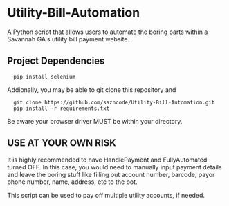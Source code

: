 # Utility-Bill-Automation
A Python script that allows users to automate the boring parts within a Savannah GA's utility bill payment website. 


## Project Dependencies


```pip
  pip install selenium
```
Addionally, you may be able to git clone this repository and 
```pip
  git clone https://github.com/sazncode/Utility-Bill-Automation.git
  pip install -r requirements.txt
```

Be aware your browser driver MUST be within your directory. 

## USE AT YOUR OWN RISK
It is highly recommended to have HandlePayment and FullyAutomated turned OFF. In this case, you would need to manually input payment details and leave the boring stuff like filling out account number, barcode, payor phone number, name, address, etc to the bot. 

This script can be used to pay off multiple utility accounts, if needed. 
